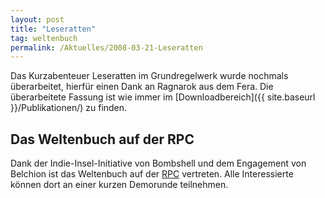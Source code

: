 ```yaml
---
layout: post
title: "Leseratten"
tag: weltenbuch
permalink: /Aktuelles/2008-03-21-Leseratten
---
```


Das Kurzabenteuer Leseratten im Grundregelwerk wurde nochmals überarbeitet, hierfür einen Dank an Ragnarok aus dem Fera. Die überarbeitete Fassung ist wie immer im [Downloadbereich]({{ site.baseurl }}/Publikationen/) zu finden.

## Das Weltenbuch auf der RPC

Dank der Indie-Insel-Initiative von Bombshell und dem Engagement von Belchion ist das Weltenbuch auf der [RPC](http://www.rpcgermany.de) vertreten. Alle Interessierte können dort an einer kurzen Demorunde teilnehmen.


